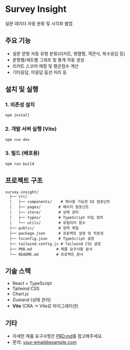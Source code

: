 # Survey Insight

설문 데이터 자동 분류 및 시각화 웹앱

## 주요 기능
- 설문 문항 자동 유형 분류(리커트, 행렬형, 객관식, 복수응답 등)
- 문항별/세트별 그래프 및 통계 자동 생성
- 리커트 스코어 매핑 및 평균점수 계산
- 기타응답, 미응답 옵션 처리 등

## 설치 및 실행

### 1. 의존성 설치
```bash
npm install
```

### 2. 개발 서버 실행 (Vite)
```bash
npm run dev
```

### 3. 빌드 (배포용)
```bash
npm run build
```

## 프로젝트 구조
```
survey-insight/
  ├── src/
  │   ├── components/    # 재사용 가능한 UI 컴포넌트
  │   ├── pages/        # 페이지 컴포넌트
  │   ├── store/        # 상태 관리
  │   ├── types/        # TypeScript 타입 정의
  │   └── utils/        # 유틸리티 함수
  ├── public/           # 정적 파일
  ├── package.json      # 프로젝트 설정 및 의존성
  ├── tsconfig.json     # TypeScript 설정
  ├── tailwind.config.js # Tailwind CSS 설정
  ├── PRD.md           # 제품 요구사항 문서
  └── README.md        # 프로젝트 문서
```

## 기술 스택
- React + TypeScript
- Tailwind CSS
- Chart.js
- Zustand (상태 관리)
- **Vite** (CRA → Vite로 마이그레이션)

## 기타
- 자세한 제품 요구사항은 [PRD.md](./PRD.md)를 참고해주세요.
- 문의: your-email@example.com 